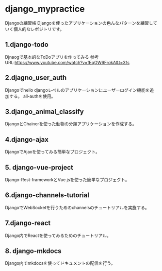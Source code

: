# django_mypractice

Djangoの練習帳
Djangoを使ったアプリケーションの色んなパターンを練習していく個人的なレポジトリです。

## 1.django-todo

Djnaogで基本的なToDoアプリを作ってみる
参考URL:https://www.youtube.com/watch?v=fEqOW6FrokA&t=31s

## 2.djagno_user_auth

Djangoでhello djangoレベルのアプリケーションにユーザーログイン機能を追加する。
all-authを使用。

## 3.django_animal_classify

DjangoとChainerを使った動物の分類アプリケーションを作成する。

## 4.django-ajax

DjangoでAjaxを使ってみる簡単なプロジェクト。

## 5. django-vue-project

Django-Rest-frameworkとVue.jsを使った簡単なプロジェクト。

## 6.django-channels-tutorial

DjangoでWebSocketを行うためのchannelsのチュートリアルを実施する。

## 7.django-react

Django内でReactを使ってみるためのチュートリアル。

## 8. django-mkdocs

Django内でmkdocsを使ってドキュメントの配信を行う。